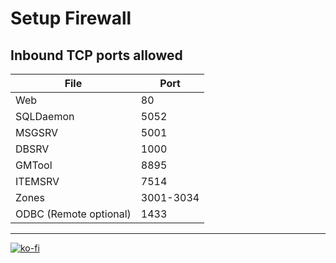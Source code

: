 # Setup Firewall

## Inbound TCP ports allowed

File | Port
--- | ---
Web | 80
SQLDaemon | 5052
MSGSRV | 5001
DBSRV | 1000
GMTool | 8895
ITEMSRV | 7514
Zones | 3001-3034
ODBC (Remote optional) | 1433

---

[![ko-fi](https://www.ko-fi.com/img/githubbutton_sm.svg)](https://ko-fi.com/T6T41JKMI)
